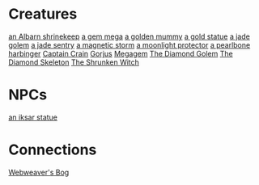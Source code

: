<!-- TITLE: Albarn, the Jaded Shrine -->
<!-- SUBTITLE: A quick summary of Jadedshrine -->

# Creatures

[an Albarn shrinekeep](an-albarn-shrinekeep)
[a gem mega](a-gem-mega)
[a golden mummy](a-golden-mummy)
[a gold statue](a-gold-statue)
[a jade golem](a-jade-golem)
[a jade sentry](a-jade-sentry)
[a magnetic storm](a-magnetic-storm)
[a moonlight protector](a-moonlight-protector)
[a pearlbone harbinger](a-pearlbone-harbinger)
[Captain Crain](captain-crain)
[Gorjus](gorjus)
[Megagem](megagem)
[The Diamond Golem](the-diamond-golem)
[The Diamond Skeleton](the-diamond-skeleton)
[The Shrunken Witch](the-shrunken-witch)


# NPCs
[an iksar statue](an-iksar-statue)

# Connections
[Webweaver's Bog](webweavers)